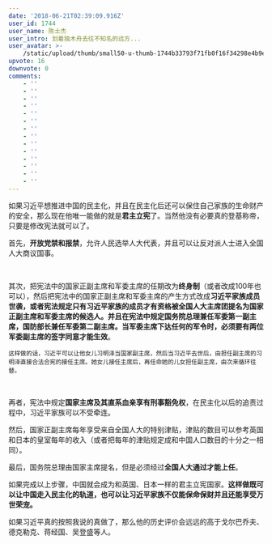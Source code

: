 ```yaml
---
date: '2018-06-21T02:39:09.916Z'
user_id: 1744
user_name: 陈士杰
user_intro: 划着独木舟去往不知名的远方...
user_avatar: >-
    /static/upload/thumb/small50-u-thumb-1744b33793f71fb0f16f34298e4b9ea5b3029c60d1bc.png
upvote: 16
downvote: 0
comments:
    - ''
    - ''
    - ''
    - ''
    - ''
    - ''
    - ''
    - ''
    - ''
    - ''
    - ''
    - ''
    - ''
    - ''
---
```


如果习近平想推进中国的民主化，并<span style="">且在民主化后还可以保住自己家族的生命财产的安全，那么现在他唯一能做的就是<b>君主立宪</b>了。当然他没有必要真的登基称帝，只要是修改宪法就可以了。</span>

  

首先，**开放党禁和报禁**，允许人民选举人大代表，并且可以让反对派人士进入全国人大商议国事。

<span style="font-weight: bold;"><br></span>

其次，把宪法中的国家正副主席和军委主席的任期改为**终身制**（或者改成100年也可以），然后把宪法中的国家正副主席和军委主席的产生方式改成**习近平家族成员世袭，**或者宪法规定只有习近平家族的成员才有资格被全国人大主席团提名为国家正副主席和军委主席的候选人。并且在宪法中规定国务院总理兼任军委第一副主席，国防部长兼任军委第二副主席。当军委主席下达任何的军令时，必须要有**两位军委副主席的签字同意才能生效**。

<sub>这样做的话，习近平可以让他女儿习明泽当国家副主席，然后当习近平去世后，由担任副主席的习明泽直接合法合宪的接任主席。她女儿接任主席后，再任命她的儿女担任副主席，由次来循环往替。</sub>

<span style="font-weight: bold;"><br></span>

再者，宪法中规定**国家主席及其直系血亲享有刑事豁免权**，在民主化以后的追责过程中，习近平家族可以不受牵连。

<span style="">然后，国家正副主席每年享受来自全国人大的特别津贴，津贴的数目可以参考英国和日本的皇室每年的收入（或者把每年的津贴规定成和中国人口数目的十分之一相同）。</span>  

<span style="">最后，国务院总理由国家主席提名，但是必须经过</span>**全国人大通过才能上任**<span style="">。</span>  

<span style="">如果完成以上步骤，中国就会成为和英国、日本一样的君主立宪国家。</span>**这样做既可以让中国走入民主化的轨道，也可以让习近平家族不仅能保命保财并且还能享受万世荣宠。**  

如果习近平真的按照我说的真做了，那么他的历史评价会远远的高于戈尔巴乔夫、德克勒克、蒋经国、吴登盛等人。

<div><span style="font-weight: bold;"><br></span></div>

<span style="font-weight: bold;"><br></span>

<span style="font-weight: bold;"><br></span>
